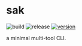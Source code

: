 # sak

![build](https://github.com/iwaltgen/sak/workflows/build/badge.svg)
![release](https://github.com/iwaltgen/sak/workflows/release/badge.svg)
[![version](https://img.shields.io/badge/version-v0.0.5-blue.svg)](https://github.com/iwaltgen/sak/releases/latest)

a minimal multi-tool CLI.
